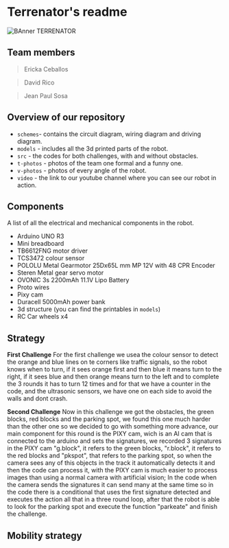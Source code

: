 # Terrenator's readme
![BAnner TERRENATOR](https://github.com/user-attachments/assets/4b1e2dc8-cb9b-4220-bdbd-908330c50c6d)
## Team members
> Ericka Ceballos

> David Rico

> Jean Paul Sosa

## Overview of our repository
* `schemes`- contains the circuit diagram, wiring diagram and driving diagram.
* `models` - includes all the 3d printed parts of the robot.
* `src` - the codes for both challenges, with and without obstacles.
* `t-photos` - photos of the team one formal and a funny one.
* `v-photos` - photos of every angle of the robot.
* `video` - the link to our youtube channel where you can see our robot in action.
  
## Components
A list of all the electrical and mechanical components in the robot.
- Arduino UNO R3
- Mini breadboard
- TB6612FNG motor driver
- TCS3472 colour sensor 
- POLOLU Metal Gearmotor 25Dx65L mm MP 12V with 48 CPR Encoder
- Steren Metal gear servo motor 
- OVONIC 3s 2200mAh 11.1V Lipo Battery
- Proto wires
- Pixy cam
- Duracell 5000mAh power bank
- 3d structure (you can find the printables in `models`)
- RC Car wheels x4

## Strategy
**First Challenge**
For the first challenge we usea the colour sensor to detect the orange and blue lines on te corners like traffic signals, so the robot knows when to turn, if it sees orange first and then blue it means turn to the right, if it sees blue and then orange means turn to the left and to complete the 3 rounds it has to turn 12 times and for that we have a counter in the code, and the ultrasonic sensors, we have one on each side to avoid the walls and dont crash.

**Second Challenge**
Now in this challenge we got the obstacles, the green blocks, red blocks and the parking spot, we found this one much harder than the other one so we decided to go with something more advance, our main component for this round is the PIXY cam, wich is an AI cam that is connected to the arduino and sets the signatures, we recorded 3 signatures in the PIXY cam "g.block", it refers to the green blocks, "r.block", it refers to the red blocks and "pkspot", that refers to the parking spot, so when the camera sees any of this objects in the track it automatically detects it and then the code can process it, with the PIXY cam is much easier to process images than using a normal camera with artificial vision; In the code when the camera sends the signatures it can send many at the same time so in the code there is a conditional that uses the first signature detected and executes the action all that in a three round loop, after that the robot is able to look for the parking spot and execute the function "parkeate" and finish the challenge.

## Mobility strategy
